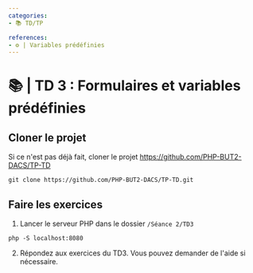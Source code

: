 ```yaml
---
categories:
- 📚 TD/TP

references:
- ⚙️ | Variables prédéfinies
---
```


# 📚 | TD 3 : Formulaires et variables prédéfinies

## Cloner le projet

Si ce n'est pas déjà fait, cloner le projet https://github.com/PHP-BUT2-DACS/TP-TD

```shell
git clone https://github.com/PHP-BUT2-DACS/TP-TD.git
```

## Faire les exercices

1. Lancer le serveur PHP dans le dossier `/Séance 2/TD3`

```shell
php -S localhost:8080
```

2. Répondez aux exercices du TD3. Vous pouvez demander de l'aide si nécessaire.